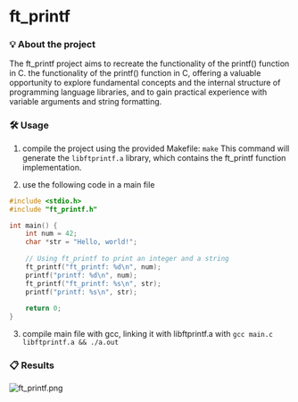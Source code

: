 # ft_printf

### 💡 About the project

The ft_printf project aims to recreate the functionality of the printf() function in C. the functionality of the printf() function in C, offering a valuable opportunity to explore fundamental concepts and the internal structure of programming language libraries, and to gain practical experience with variable arguments and string formatting.

### 🛠️ Usage

1. compile the project using the provided Makefile: ```make```
    This command will generate the `libftprintf.a` library, which contains the ft_printf function implementation.

2. use the following code in a main file

```C
#include <stdio.h>
#include "ft_printf.h"

int main() {
    int num = 42;
    char *str = "Hello, world!";
    
    // Using ft_printf to print an integer and a string
    ft_printf("ft_printf: %d\n", num);
    printf("printf: %d\n", num);
    ft_printf("ft_printf: %s\n", str);
    printf("printf: %s\n", str);
    
    return 0;
}
```

3. compile main file with gcc, linking it with libftprintf.a with ```gcc main.c libftprintf.a && ./a.out```

### 📋 Results
![ft_printf.png](ft_printf.png)
